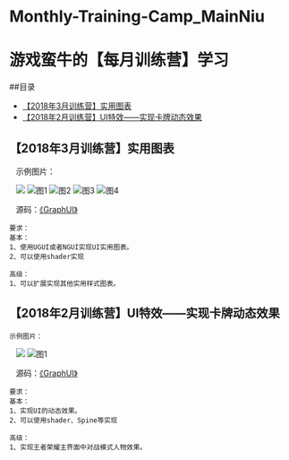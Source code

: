 # Monthly-Training-Camp_MainNiu
游戏蛮牛的【每月训练营】学习
==
##目录
* [【2018年3月训练营】实用图表](#【2018年3月训练营】实用图表)
* [【2018年2月训练营】UI特效——实现卡牌动态效果](#【2018年2月训练营】UI特效——实现卡牌动态效果)

【2018年3月训练营】实用图表
-----
    示例图片：
    
    ![](http://img.manew.com/data/attachment/forum/201803/02/083153kv6vdt55ktttfhlt.png.thumb.jpg) ![图1](http://img.manew.com/data/attachment/forum/201803/02/083153ujw9uuyc1j1a1bx7.png.thumb.jpg) ![图2](http://img.manew.com/data/attachment/forum/201803/02/083154pm8oe4d8emj9bmmp.png.thumb.jpg) ![图3](http://img.manew.com/data/attachment/forum/201803/02/083154pwhdn8anxncwlkko.png.thumb.jpg) ![图4](http://img.manew.com/data/attachment/forum/201803/02/083154m122hg4ghb1200rg.png.thumb.jpg)
    
    源码：[《GraphUI》](https://github.com/lingbaoer/Monthly-Training-Camp_MainNiu/tree/master/GraphUI)
    
    要求：
    基本：
    1、使用UGUI或者NGUI实现UI实用图表。
    2、可以使用shader实现

    高级：
    1、可以扩展实现其他实用样式图表。
    
【2018年2月训练营】UI特效——实现卡牌动态效果
------
    示例图片：
    
    ![](http://img.manew.com/data/attachment/forum/201802/02/152117l5t83xlsphh38xhh.gif) ![图1](http://img.manew.com/data/attachment/forum/201802/02/152133qyomvxgo7ad77jgs.gif)
    
    源码：[《GraphUI》](https://github.com/lingbaoer/Monthly-Training-Camp_MainNiu/tree/master/GraphUI)
    
    要求：
    基本：
    1、实现UI的动态效果。
    2、可以使用shader、Spine等实现

    高级：
    1、实现王者荣耀主界面中对战模式人物效果。
